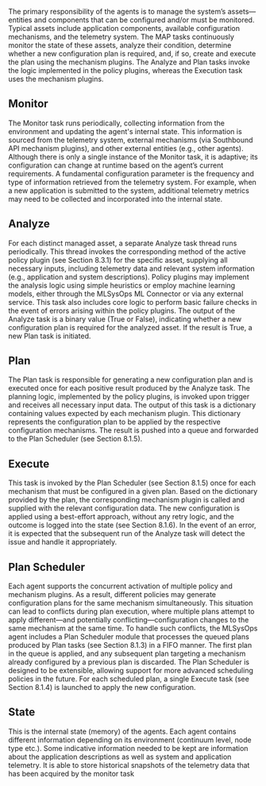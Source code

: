 The primary responsibility of the agents is to manage the system’s assets—entities and components that can be configured
and/or must be monitored. Typical assets include application components, available configuration mechanisms, and the
telemetry system. The MAP tasks continuously monitor the state of these assets, analyze their condition, determine
whether a new configuration plan is required, and, if so, create and execute the plan using the mechanism plugins. The
Analyze and Plan tasks invoke the logic implemented in the policy plugins, whereas the Execution task uses the mechanism
plugins.

## Monitor
The Monitor task runs periodically, collecting information from the environment and updating the agent's internal state.
This information is sourced from the telemetry system, external mechanisms (via Southbound API mechanism plugins), and
other external entities (e.g., other agents). Although there is only a single instance of the Monitor task, it is
adaptive; its configuration can change at runtime based on the agent’s current requirements. A fundamental configuration
parameter is the frequency and type of information retrieved from the telemetry system. For example, when a new
application is submitted to the system, additional telemetry metrics may need to be collected and incorporated into the
internal state.

## Analyze
For each distinct managed asset, a separate Analyze task thread runs periodically. This thread invokes the corresponding
method of the active policy plugin (see Section 8.3.1) for the specific asset, supplying all necessary inputs, including
telemetry data and relevant system information (e.g., application and system descriptions). Policy plugins may implement
the analysis logic using simple heuristics or employ machine learning models, either through the MLSysOps ML Connector
or via any external service. This task also includes core logic to perform basic failure checks in the event of errors
arising within the policy plugins.
The output of the Analyze task is a binary value (True or False), indicating whether a new configuration plan is
required for the analyzed asset. If the result is True, a new Plan task is initiated.

## Plan
The Plan task is responsible for generating a new configuration plan and is executed once for each positive result
produced by the Analyze task. The planning logic, implemented by the policy plugins, is invoked upon trigger and
receives all necessary input data.
The output of this task is a dictionary containing values expected by each mechanism plugin. This dictionary represents
the configuration plan to be applied by the respective configuration mechanisms. The result is pushed into a queue and
forwarded to the Plan Scheduler (see Section 8.1.5).

## Execute
This task is invoked by the Plan Scheduler (see Section 8.1.5) once for each mechanism that must be configured in a
given plan. Based on the dictionary provided by the plan, the corresponding mechanism plugin is called and supplied with
the relevant configuration data. The new configuration is applied using a best-effort approach, without any retry logic,
and the outcome is logged into the state (see Section 8.1.6). In the event of an error, it is expected that the
subsequent run of the Analyze task will detect the issue and handle it appropriately.

## Plan Scheduler
Each agent supports the concurrent activation of multiple policy and mechanism plugins. As a result, different policies
may generate configuration plans for the same mechanism simultaneously. This situation can lead to conflicts during plan
execution, where multiple plans attempt to apply different—and potentially conflicting—configuration changes to the same
mechanism at the same time. To handle such conflicts, the MLSysOps agent includes a Plan Scheduler module that processes
the queued plans produced by Plan tasks (see Section 8.1.3) in a FIFO manner. The first plan in the queue is applied,
and any subsequent plan targeting a mechanism already configured by a previous plan is discarded. The Plan Scheduler is
designed to be extensible, allowing support for more advanced scheduling policies in the future.
For each scheduled plan, a single Execute task (see Section 8.1.4) is launched to apply the new configuration.

## State
This is the internal state (memory) of the agents. Each agent contains different information depending on its
environment (continuum level, node type etc.). Some indicative information needed to be kept are information about the
application descriptions as well as system and application telemetry. It is able to store historical snapshots of the
telemetry data that has been acquired by the monitor task